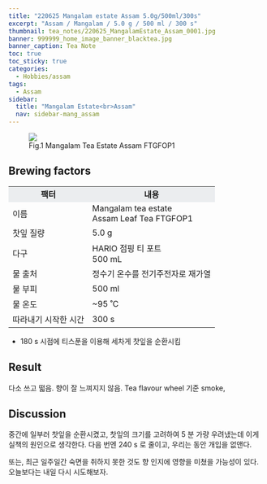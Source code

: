 ```yaml
---
title: "220625 Mangalam estate Assam 5.0g/500ml/300s"
excerpt: "Assam / Mangalam / 5.0 g / 500 ml / 300 s"
thumbnail: tea_notes/220625_MangalamEstate_Assam_0001.jpg
banner: 999999_home_image_banner_blacktea.jpg
banner_caption: Tea Note
toc: true
toc_sticky: true
categories:
  - Hobbies/assam
tags:
  - Assam
sidebar:
  title: "Mangalam Estate<br>Assam"
  nav: sidebar-mang_assam
---
```


<figure class="align-center">
  <a href="{{ site.url }}{{ site.baseurl }}/assets/images/tea_notes/220625_MangalamEstate_Assam_0000.png">
  <img src="{{ site.url }}{{ site.baseurl }}/assets/images/tea_notes/220625_MangalamEstate_Assam_0000.png">
  </a>
  <figcaption>
  Fig.1 Mangalam Tea Estate Assam FTGFOP1
  </figcaption>
</figure>

## Brewing factors

<div align="center">
  <table align = "center" >
      <tr bgcolor="#ebedef" align ="center">
      <td><b>팩터</b></td>
      <td><b>내용</b></td>
      </tr>
      <tr>
      <td>이름</td>
      <td>Mangalam tea estate<br>Assam Leaf Tea FTGFOP1</td>
      </tr>
      <tr>
      <td>찻잎 질량</td>
      <td>5.0 g</td>
      </tr>
      <tr>
      <td>다구</td>
      <td>HARIO 점핑 티 포트<br>500 mL</td>
      </tr>
      <tr>
    <td>물 출처</td>
      <td>정수기 온수를 전기주전자로 재가열</td>
      </tr>
      <tr>
    <td>물 부피</td>
      <td>500 ml</td>
      </tr>
      <tr>
    <td>물 온도</td>
      <td>~95 ˚C</td>
      </tr>
      <tr>
    <td>따라내기 시작한 시간</td>
      <td>300 s</td>
      </tr>
  </table>
</div>

* 180 s 시점에 티스푼을 이용해 세차게 찻잎을 순환시킴

## Result

다소 쓰고 떫음. 향이 잘 느껴지지 않음. Tea flavour wheel 기준 smoke,

## Discussion

중간에 일부러 찻잎을 순환시켰고, 찻잎의 크기를 고려하여 5 분 가량 우려냈는데 이게 실책의 원인으로 생각한다. 다음 번엔 240 s 로 줄이고, 우리는 동안 개입을 없앤다.

또는, 최근 일주일간 숙면을 취하지 못한 것도 향 인지에 영향을 미쳤을 가능성이 있다. 오늘보다는 내일 다시 시도해보자.
